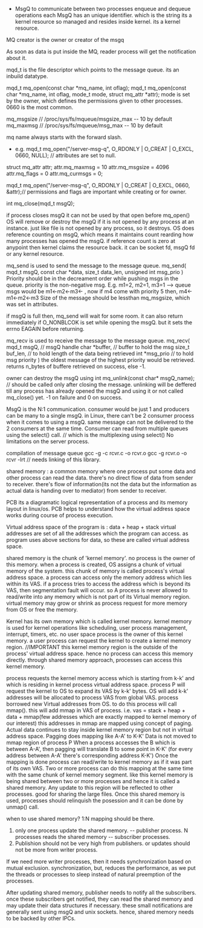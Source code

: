 - MsgQ to communicate between two processes
enqueue and dequeue operations
each MsgQ has an unique identifier. which is the string
its a kernel resource so managed and resides inside kernel. its a kernel resource.

MQ creator is the owner or creator of the msgq

As soon as data is put inside the MQ, reader process will get the notification about it.

mqd_t is the file descriptor which points to the message queue. its an inbuild datatype.

mqd_t mq_open(const char *mq_name, int oflag);
mqd_t mq_open(const char *mq_name, int oflag, mode_t mode, struct mq_attr *attr);
mode is set by the owner, which defines the permissions given to other processes. 0660 is the most common.
 
mq_msgsize // /proc/sys/fs/mqueue/msgsize_max -- 10 by default
mq_maxmsg // /proc/sys/fs/mqueue/msg_max -- 10 by default

mq name always starts with the forward slash.

- e.g.
mqd_t 
mq_open("/server-msg-q", O_RDONLY | O_CREAT | O_EXCL, 0660, NULL); // attributes are set to null.

struct mq_attr attr;
attr.mq_maxmsg = 10 
attr.mq_msgsize = 4096
attr.mq_flags = 0
attr.mq_curmsgs = 0;

mqd_t 
mq_open("/server-msg-q", O_RDONLY | O_CREAT | O_EXCL, 0660, &attr);// permissions and flags are important while creating or for owner.

int
mq_close(mqd_t msgQ);

if process closes msgQ it can not be used by that open before mq_open()
OS will remove or destroy the msgQ if it is not opened by any process at an instance. just like file is not opened by any process, so it destroys.
OS does reference counting on msgQ, which means it maintains count rearding how many processes has opened the msgQ.
if reference count is zero at anypoint then kernel claims the resource back. it can be socket fd, msgQ fd or any kernel resource.

mq_send is used to send the message to the message queue.
mq_send(
mqd_t msgQ,
const char *data,
size_t data_len,
unsigned int msg_prio
) 
Priority should be in the decreament order while pushing msgs in the queue. priority is the non-negative msg.
E.g. m1=2, m2=1, m3=1 --> queue msgs would be m1<-m2<-m3<- , now if m4 come with priority 5 then, m4<-m1<-m2<-m3
Size of the message should be lessthan mq_msgsize, which was set in attributes.

if msgQ is full then, mq_send will wait for some room. it can also return immediately if O_NONBLCOK is set while opening the msgQ. but it sets the errno EAGAIN before returning.

mq_recv is used to receive the message to the message queue.
mq_recv(
mqd_t msgQ, // msgQ handle
char *buffer, // buffer to hold the msg
size_t buf_len, // to hold length of the data being retrieved
int *msg_prio  // to hold msg priority
)
the oldest message of the highest priority would be retrieved.
returns n_bytes of buffere retrieved on success, else -1.

owner can destroy the msgQ using
int
mq_unlink(const char* msgQ_name); // should be called only after closing the message.
unlinking will be deffered till any process has already opened the msgQ and using it or not called mq_close() yet.
-1 on failure and 0 on success.

MsgQ is the N:1 communication.
consumer would be just 1 and producers can be many to a single msgQ. in Linux, there can't be 2 consumer process when it comes to using a msgQ. same message can not be delivered to the 2 consumers at the same time.
Consumer can read from multiple queues using the select() call. // which is the multiplexing using select()
No limitations on the server process.

compilation of message queue 
gcc -g -c rcvr.c -o rcvr.o 
gcc -g rcvr.o -o rcvr -lrt // needs linking of this library.


shared memory :
a common memory where one process put some data and other process can read the data.
there's no direct flow of data from sender to receiver.
there's flow of information(its not the data but the information as actual data is handing over to mediator) from sender to receiver.

PCB
its a diagramatic logical representation of a process and its memory layout in linux/os.
PCB helps to understand how the virtual address space works during course of process execution.

Virtual address space of the program is :
data + heap + stack 
virtual addresses are set of all the addresses which the program can access.
as program uses above sections for data, so these are called virtual address space.

shared memory is the chunk of 'kernel memory'. no process is the owner of this memory.
when a process is created, OS assigns a chunk of virtual memory of the system. this chunk of memory is called process's virtual address space.
a process can access only the memory address which lies within its VAS.
if a process tries to access the address which is beyond its VAS, then segmentation fault will occur.
so A process is never allowed to read/write into any memory which is not part of its Virtual memory region.
virtual memory may grow or shrink as process request for more memory from OS or free the memory.

Kernel has its own memory which is called kernel memory. kernel memory is used for kernel operations like scheduling, user process management, interrupt, timers, etc.
no user space process is the owner of this kernel memory.
a user process can request the kernel to create a kernel memory region. //IMPORTANT
this kernel memory region is the outside of the process' virtual address space. hence no process can access this memory directly.
through shared memory approach, processes can access this kernel memory.

process requests the kernel memory access which is starting from k-k' and which is residing in kernel process virtual address space.
process P will request the kernel to OS to expand its VAS by k-k' bytes.
OS will add k-k' addresses will be allocated to process VAS from global VAS. process borrowed new Virtual addresses from OS.
to do this process will call mmap().  this will add mmap in VAS of process. i.e. vas = stack + heap + data + mmap(few addresses which are exactly mapped to kernel memory of our interest)
this addresses in mmap are mapped using concept of paging.
Actual data continues to stay inside kernel memory region but not in virtual address space.
Pagging does mapping like A-A' to K-K'
Data is not moved to mmap region of process P
When a process accesses the B which is between A-A', then pagging will translate B to some point in K-K' (for every address between A-A' there's corresponding address K-K')
Once the mapping is done process can read/write to kernel memory as if it was part of its own VAS.
Two or more process can do this mapping at the same time with the same chunk of kernel memory segment. like this kernel memory is being shared between two or more processes and hence it is called a shared memory.
Any update to this region will be reflected to other processes.
good for sharing the large files.
Once this shared memory is used, processes should relinquish the posession and it can be done by unmap() call.

when to use shared memory?
1:N mapping should be there.
1. only one process update the shared memory. -- publisher process.
N processes reads the shared memory -- subscriber processes.
2. Publishion should not be very high from publishers. or updates should not be more from writer process.

If we need more writer processes, then it needs synchronization based on mutual exclusion.
synchronization, but, reduces the performance, as we put the threads or processes to sleep instead of natural preemption of the processes.

After updating shared memory, publisher needs to notify all the subscribers.
once these subscribers get notified, they can read the shared memory and may update their data structures if necessary.
these small notifications are generally sent using msgQ and unix sockets.
hence, shared memory needs to be backed by other IPCs.
